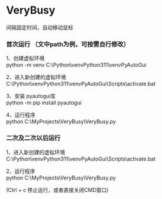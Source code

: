# VeryBusy
间隔固定时间，自动移动鼠标

### 首次运行 （文中path为例，可按需自行修改）
1、创建虚拟环境<br>
python -m venv C:\Python\venvPython311\venvPyAutoGui

2、进入新创建的虚拟环境<br>
C:\Python\venvPython311\venvPyAutoGui\Scripts\activate.bat

3、安装 pyautogui库<br>
python -m pip install pyautogui

4、运行程序<br>
python C:\MyProjects\VeryBusy\VeryBusy.py

### 二次及二次以后运行
1、进入新创建的虚拟环境<br>
C:\Python\venvPython311\venvPyAutoGui\Scripts\activate.bat

2、运行程序<br>
python C:\MyProjects\VeryBusy\VeryBusy.py

(Ctrl + c 停止运行，或者直接关闭CMD窗口)

